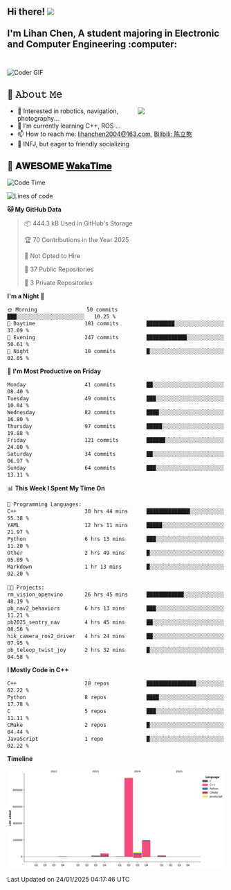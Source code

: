 <h2 align="left">
 <abc>
  <br>Hi there! <img src="https://user-images.githubusercontent.com/42378118/110234147-e3259600-7f4e-11eb-95be-0c4047144dea.gif" width="30"><br>
  <br> I'm Lihan Chen, A student majoring in Electronic and Computer Engineering :computer:<br>
  <br>
 </abc>
</h2>

<img align="center" src="https://media.giphy.com/media/SWoSkN6DxTszqIKEqv/giphy.gif" alt="Coder GIF" width="500">

## :book: 𝙰𝚋𝚘𝚞𝚝 𝙼𝚎

<img align="right" width="40%" src="https://github-readme-stats.vercel.app/api?username=LihanChen2004&show_icons=true&icon_color=CE1D2D&text_color=718096&bg_color=ffffff&hide_title=true" />

- 🌟 Interested in robotics, navigation, photography...
- 🌱 I’m currently learning C++, ROS ... 
- 📫 How to reach me: lihanchen2004@163.com, [Bilibili: 陈立憨](https://space.bilibili.com/170786212)
- 👯 INFJ, but eager to friendly socializing

## 📜 𝐀𝐖𝐄𝐒𝐎𝐌𝐄 [𝐖𝐚𝐤𝐚𝐓𝐢𝐦𝐞](https://github.com/anmol098/waka-readme-stats)

<!--START_SECTION:waka-->
![Code Time](http://img.shields.io/badge/Code%20Time-666%20hrs%206%20mins-blue)

![Lines of code](https://img.shields.io/badge/From%20Hello%20World%20I%27ve%20Written-1.3%20million%20lines%20of%20code-blue)

**🐱 My GitHub Data** 

> 📦 444.3 kB Used in GitHub's Storage 
 > 
> 🏆 70 Contributions in the Year 2025
 > 
> 🚫 Not Opted to Hire
 > 
> 📜 37 Public Repositories 
 > 
> 🔑 3 Private Repositories 
 > 
**I'm a Night 🦉** 

```text
🌞 Morning                50 commits          ███░░░░░░░░░░░░░░░░░░░░░░   10.25 % 
🌆 Daytime                181 commits         █████████░░░░░░░░░░░░░░░░   37.09 % 
🌃 Evening                247 commits         █████████████░░░░░░░░░░░░   50.61 % 
🌙 Night                  10 commits          █░░░░░░░░░░░░░░░░░░░░░░░░   02.05 % 
```
📅 **I'm Most Productive on Friday** 

```text
Monday                   41 commits          ██░░░░░░░░░░░░░░░░░░░░░░░   08.40 % 
Tuesday                  49 commits          ███░░░░░░░░░░░░░░░░░░░░░░   10.04 % 
Wednesday                82 commits          ████░░░░░░░░░░░░░░░░░░░░░   16.80 % 
Thursday                 97 commits          █████░░░░░░░░░░░░░░░░░░░░   19.88 % 
Friday                   121 commits         ██████░░░░░░░░░░░░░░░░░░░   24.80 % 
Saturday                 34 commits          ██░░░░░░░░░░░░░░░░░░░░░░░   06.97 % 
Sunday                   64 commits          ███░░░░░░░░░░░░░░░░░░░░░░   13.11 % 
```


📊 **This Week I Spent My Time On** 

```text
💬 Programming Languages: 
C++                      30 hrs 44 mins      ██████████████░░░░░░░░░░░   55.38 % 
YAML                     12 hrs 11 mins      █████░░░░░░░░░░░░░░░░░░░░   21.97 % 
Python                   6 hrs 13 mins       ███░░░░░░░░░░░░░░░░░░░░░░   11.20 % 
Other                    2 hrs 49 mins       █░░░░░░░░░░░░░░░░░░░░░░░░   05.09 % 
Markdown                 1 hr 13 mins        █░░░░░░░░░░░░░░░░░░░░░░░░   02.20 % 

🐱‍💻 Projects: 
rm_vision_openvino       26 hrs 45 mins      ████████████░░░░░░░░░░░░░   48.19 % 
pb_nav2_behaviors        6 hrs 13 mins       ███░░░░░░░░░░░░░░░░░░░░░░   11.21 % 
pb2025_sentry_nav        4 hrs 45 mins       ██░░░░░░░░░░░░░░░░░░░░░░░   08.56 % 
hik_camera_ros2_driver   4 hrs 24 mins       ██░░░░░░░░░░░░░░░░░░░░░░░   07.95 % 
pb_teleop_twist_joy      2 hrs 32 mins       █░░░░░░░░░░░░░░░░░░░░░░░░   04.58 % 
```

**I Mostly Code in C++** 

```text
C++                      28 repos            ████████████████░░░░░░░░░   62.22 % 
Python                   8 repos             ████░░░░░░░░░░░░░░░░░░░░░   17.78 % 
C                        5 repos             ███░░░░░░░░░░░░░░░░░░░░░░   11.11 % 
CMake                    2 repos             █░░░░░░░░░░░░░░░░░░░░░░░░   04.44 % 
JavaScript               1 repo              █░░░░░░░░░░░░░░░░░░░░░░░░   02.22 % 
```



**Timeline**

![Lines of Code chart](https://raw.githubusercontent.com/LihanChen2004/LihanChen2004/main/assets/bar_graph.png)


 Last Updated on 24/01/2025 04:17:46 UTC
<!--END_SECTION:waka-->

<!--
**LihanChen2004/LihanChen2004** is a ✨ _special_ ✨ repository because its `README.md` (this file) appears on your GitHub profile.

Here are some ideas to get you started:

- 🔭 I’m currently working on ...
- 🌱 I’m currently learning ...
- 👯 I’m looking to collaborate on ...
- 🤔 I’m looking for help with ...
- 💬 Ask me about ...
- 📫 How to reach me: ...
- 😄 Pronouns: ...
- ⚡ Fun fact: ...
-->
